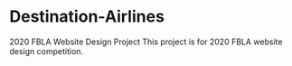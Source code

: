 # Destination-Airlines
2020 FBLA Website Design Project
This project is for 2020 FBLA website design competition.  
